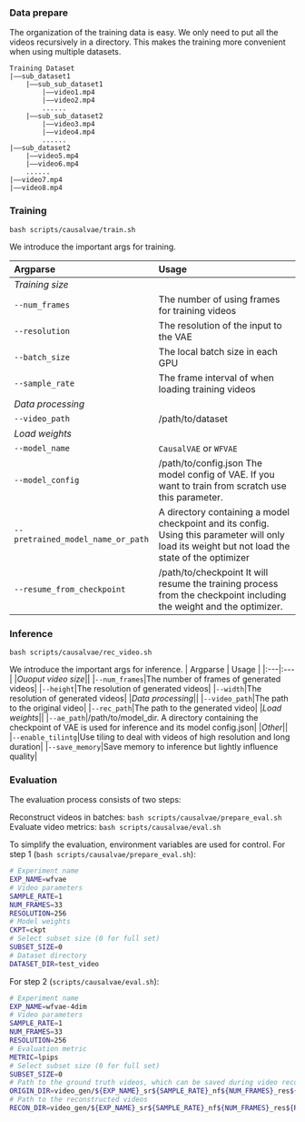 
### Data prepare
The organization of the training data is easy. We only need to put all the videos recursively in a directory. This makes the training more convenient when using multiple datasets.
``` shell
Training Dataset
|——sub_dataset1
    |——sub_sub_dataset1
        |——video1.mp4
        |——video2.mp4
        ......
    |——sub_sub_dataset2
        |——video3.mp4
        |——video4.mp4
        ......
|——sub_dataset2
    |——video5.mp4
    |——video6.mp4
    ......
|——video7.mp4
|——video8.mp4
```

### Training
``` shell
bash scripts/causalvae/train.sh
```
We introduce the important args for training.

| Argparse | Usage |
|:---|:---|
|_Training size_||
|`--num_frames`|The number of using frames for training videos|
|`--resolution`|The resolution of the input to the VAE|
|`--batch_size`|The local batch size in each GPU|
|`--sample_rate`|The frame interval of when loading training videos|
|_Data processing_||
|`--video_path`|/path/to/dataset|
|_Load weights_||
|`--model_name`| `CausalVAE` or `WFVAE`|
|`--model_config`|/path/to/config.json The model config of VAE. If you want to train from scratch use this parameter.|
|`--pretrained_model_name_or_path`|A directory containing a model checkpoint and its config. Using this parameter will only load its weight but not load the state of the optimizer|
|`--resume_from_checkpoint`|/path/to/checkpoint It will resume the training process from the checkpoint including the weight and the optimizer.|

### Inference

``` shell
bash scripts/causalvae/rec_video.sh
```
We introduce the important args for inference.
| Argparse | Usage |
|:---|:---|
|_Ouoput video size_||
|`--num_frames`|The number of frames of generated videos|
|`--height`|The resolution of generated videos|
|`--width`|The resolution of generated videos|
|_Data processing_||
|`--video_path`|The path to the original video|
|`--rec_path`|The path to the generated video|
|_Load weights_||
|`--ae_path`|/path/to/model_dir. A directory containing the checkpoint of VAE is used for inference and its model config.json|
|_Other_||
|`--enable_tilintg`|Use tiling to deal with videos of high resolution and long duration|
|`--save_memory`|Save memory to inference but lightly influence quality|


### Evaluation

The evaluation process consists of two steps:

Reconstruct videos in batches: `bash scripts/causalvae/prepare_eval.sh`
Evaluate video metrics: `bash scripts/causalvae/eval.sh`

To simplify the evaluation, environment variables are used for control. For step 1 (`bash scripts/causalvae/prepare_eval.sh`):

```bash
# Experiment name
EXP_NAME=wfvae
# Video parameters
SAMPLE_RATE=1
NUM_FRAMES=33
RESOLUTION=256
# Model weights
CKPT=ckpt
# Select subset size (0 for full set)
SUBSET_SIZE=0
# Dataset directory
DATASET_DIR=test_video
```

For step 2 (`scripts/causalvae/eval.sh`):

```bash
# Experiment name
EXP_NAME=wfvae-4dim
# Video parameters
SAMPLE_RATE=1
NUM_FRAMES=33
RESOLUTION=256
# Evaluation metric
METRIC=lpips
# Select subset size (0 for full set)
SUBSET_SIZE=0
# Path to the ground truth videos, which can be saved during video reconstruction by setting `--output_origin`
ORIGIN_DIR=video_gen/${EXP_NAME}_sr${SAMPLE_RATE}_nf${NUM_FRAMES}_res${RESOLUTION}_subset${SUBSET_SIZE}/origin
# Path to the reconstructed videos
RECON_DIR=video_gen/${EXP_NAME}_sr${SAMPLE_RATE}_nf${NUM_FRAMES}_res${RESOLUTION}_subset${SUBSET_SIZE}
```